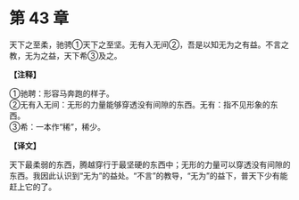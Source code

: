 # 第 43 章

天下之至柔，驰骋①天下之至坚。无有入无间②，吾是以知无为之有益。不言之教，无为之益，天下希③及之。

**【注释】**

①驰聘：形容马奔跑的样子。    
②无有入无间：无形的力量能够穿透没有间隙的东西。无有：指不见形象的东西。    
③希：一本作“稀”，稀少。

**【译文】**

天下最柔弱的东西，腾越穿行于最坚硬的东西中；无形的力量可以穿透没有间隙的东西。我因此认识到“无为”的益处。“不言”的教导，“无为”的益下，普天下少有能赶上它的了。

